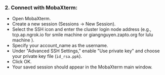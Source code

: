 ### 2. Connect with MobaXterm:

* Open MobaXterm.
* Create a new session (Sessions -> New Session).
* Select the SSH icon and enter the cluster login node address (e.g., tcp.ap.ngrok.io for smile machine or giangnguyen.zapto.org for lulu machine ).
* Specify your account_name as the username.
* Under "Advanced SSH Settings," enable "Use private key" and choose your private key file (`id_rsa.ppk`).
* Click OK.
* Your saved session should appear in the MobaXterm main window.